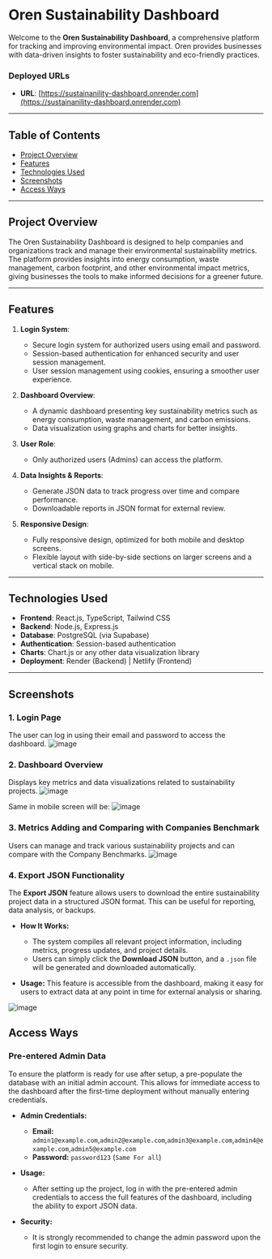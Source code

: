 # Oren Sustainability Dashboard

Welcome to the **Oren Sustainability Dashboard**, a comprehensive platform for tracking and improving environmental impact. Oren provides businesses with data-driven insights to foster sustainability and eco-friendly practices.

### Deployed URLs

- **URL**: [https://sustainanility-dashboard.onrender.com](https://sustainanility-dashboard.onrender.com)

---

## Table of Contents

- [Project Overview](#project-overview)
- [Features](#features)
- [Technologies Used](#technologies-used)
- [Screenshots](#screenshots)
- [Access Ways](#access-ways)

---

## Project Overview

The Oren Sustainability Dashboard is designed to help companies and organizations track and manage their environmental sustainability metrics. The platform provides insights into energy consumption, waste management, carbon footprint, and other environmental impact metrics, giving businesses the tools to make informed decisions for a greener future.

---

## Features

1. **Login System**:
   - Secure login system for authorized users using email and password.
   - Session-based authentication for enhanced security and user session management.
   - User session management using cookies, ensuring a smoother user experience.

2. **Dashboard Overview**:
   - A dynamic dashboard presenting key sustainability metrics such as energy consumption, waste management, and carbon emissions.
   - Data visualization using graphs and charts for better insights.

3. **User Role**:
   - Only authorized users (Admins) can access the platform.

4. **Data Insights & Reports**:
   - Generate JSON data to track progress over time and compare performance.
   - Downloadable reports in JSON format for external review.

5. **Responsive Design**:
   - Fully responsive design, optimized for both mobile and desktop screens.
   - Flexible layout with side-by-side sections on larger screens and a vertical stack on mobile.

---

## Technologies Used

- **Frontend**: React.js, TypeScript, Tailwind CSS
- **Backend**: Node.js, Express.js
- **Database**: PostgreSQL (via Supabase)
- **Authentication**: Session-based authentication
- **Charts**: Chart.js or any other data visualization library
- **Deployment**: Render (Backend) | Netlify (Frontend)

---

## Screenshots

### 1. **Login Page**
The user can log in using their email and password to access the dashboard.
![image](https://github.com/user-attachments/assets/876d7276-e2ad-445a-a191-33b88baeee1c)


### 2. **Dashboard Overview**
Displays key metrics and data visualizations related to sustainability projects.
![image](https://github.com/user-attachments/assets/fcc18cbf-161e-472b-a1a3-8570cb36a46f)


Same in mobile screen will be:
![image](https://github.com/user-attachments/assets/994921f3-bcfb-4ff4-83ab-62d9ac81240e)


### 3. **Metrics Adding and Comparing with Companies Benchmark**
Users can manage and track various sustainability projects and can compare with the Company Benchmarks.
![image](https://github.com/user-attachments/assets/0d99ec14-1c4c-4be9-920b-b53c0ab69f4c)


### 4. **Export JSON Functionality**

The **Export JSON** feature allows users to download the entire sustainability project data in a structured JSON format. This can be useful for reporting, data analysis, or backups. 

- **How It Works:**
  - The system compiles all relevant project information, including metrics, progress updates, and project details.
  - Users can simply click the **Download JSON** button, and a `.json` file will be generated and downloaded automatically.
  
- **Usage:**
  This feature is accessible from the dashboard, making it easy for users to extract data at any point in time for external analysis or sharing.

![image](https://github.com/user-attachments/assets/c48bbfe9-67d7-45ae-90f9-16e283748a52)


## Access Ways

### Pre-entered Admin Data

To ensure the platform is ready for use after setup, a pre-populate the database with an initial admin account. This allows for immediate access to the dashboard after the first-time deployment without manually entering credentials.

- **Admin Credentials:**
  - **Email:** `admin1@example.com`,`admin2@example.com`,`admin3@example.com`,`admin4@example.com`,`admin5@example.com`
  - **Password:** `password123`  (`Same For all`)


- **Usage:**
  - After setting up the project, log in with the pre-entered admin credentials to access the full features of the dashboard, including the ability to export JSON data.
  
- **Security:**
  - It is strongly recommended to change the admin password upon the first login to ensure security.




